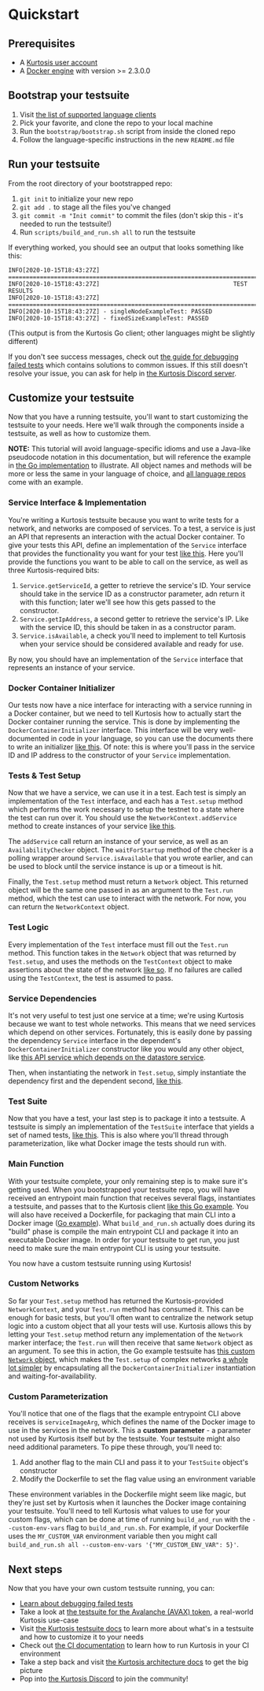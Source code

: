 Quickstart
==========

Prerequisites
-------------
* A [Kurtosis user account](https://www.kurtosistech.com/sign-up)
* A [Docker engine](https://docs.docker.com/get-started/) with version >= 2.3.0.0

Bootstrap your testsuite
------------------------
1. Visit [the list of supported language clients](https://github.com/kurtosis-tech/kurtosis-docs/blob/master/supported-languages.md)
1. Pick your favorite, and clone the repo to your local machine
1. Run the `bootstrap/bootstrap.sh` script from inside the cloned repo
1. Follow the language-specific instructions in the new `README.md` file

Run your testsuite
------------------
From the root directory of your bootstrapped repo: 

1. `git init` to initialize your new repo
1. `git add .` to stage all the files you've changed
1. `git commit -m "Init commit"` to commit the files (don't skip this - it's needed to run the testsuite!)
1. Run `scripts/build_and_run.sh all` to run the testsuite

If everything worked, you should see an output that looks something like this:

```
INFO[2020-10-15T18:43:27Z] ==================================================================================================
INFO[2020-10-15T18:43:27Z]                                      TEST RESULTS
INFO[2020-10-15T18:43:27Z] ==================================================================================================
INFO[2020-10-15T18:43:27Z] - singleNodeExampleTest: PASSED
INFO[2020-10-15T18:43:27Z] - fixedSizeExampleTest: PASSED
```

(This output is from the Kurtosis Go client; other languages might be slightly different)

If you don't see success messages, check out [the guide for debugging failed tests](./debugging-failed-tests.md) which contains solutions to common issues. If this still doesn't resolve your issue, you can ask for help in [the Kurtosis Discord server](https://discord.gg/6Jjp9c89z9).

Customize your testsuite
------------------------
Now that you have a running testsuite, you'll want to start customizing the testsuite to your needs. Here we'll walk through the components inside a testsuite, as well as how to customize them.

**NOTE:** This tutorial will avoid language-specific idioms and use a Java-like pseudocode notation in this documentation, but will reference the example in [the Go implementation](https://github.com/kurtosis-tech/kurtosis-go) to illustrate. All object names and methods will be more or less the same in your language of choice, and [all language repos](./supported-languages.md) come with an example.

### Service Interface & Implementation
You're writing a Kurtosis testsuite because you want to write tests for a network, and networks are composed of services. To a test, a service is just an API that represents an interaction with the actual Docker container. To give your tests this API, define an implementation of the `Service` interface that provides the functionality you want for your test [like this](https://github.com/kurtosis-tech/kurtosis-go/blob/develop/testsuite/services_impl/datastore/datastore_service.go). Here you'll provide the functions you want to be able to call on the service, as well as three Kurtosis-required bits:

1. `Service.getServiceId`, a getter to retrieve the service's ID. Your service should take in the service ID as a constructor parameter, adn return it with this function; later we'll see how this gets passed to the constructor.
2. `Service.getIpAddress`, a second getter to retrieve the service's IP. Like with the service ID, this should be taken in as a constructor param.
3. `Service.isAvailable`, a check you'll need to implement to tell Kurtosis when your service should be considered available and ready for use.

By now, you should have an implementation of the `Service` interface that represents an instance of your service.

### Docker Container Initializer
Our tests now have a nice interface for interacting with a service running in a Docker container, but we need to tell Kurtosis how to actually start the Docker container running the service. This is done by implementing the `DockerContainerInitializer` interface. This interface will be very well-documented in code in your language, so you can use the documents there to write an initializer [like this](https://github.com/kurtosis-tech/kurtosis-go/blob/develop/testsuite/services_impl/datastore/datastore_container_initializer.go). Of note: this is where you'll pass in the service ID and IP address to the constructor of your `Service` implementation.

### Tests & Test Setup
Now that we have a service, we can use it in a test. Each test is simply an implementation of the `Test` interface, and each has a `Test.setup` method which performs the work necessary to setup the testnet to a state where the test can run over it. You should use the `NetworkContext.addService` method to create instances of your service [like this](https://github.com/kurtosis-tech/kurtosis-go/blob/develop/testsuite/testsuite_impl/basic_datastore_test/basic_datastore_test_.go#L36). 

The `addService` call return an instance of your service, as well as an `AvailabilityChecker` object. The `waitForStartup` method of the checker is a polling wrapper around `Service.isAvailable` that you wrote earlier, and can be used to block until the service instance is up or a timeout is hit.

Finally, the `Test.setup` method must return a `Network` object. This returned object will be the same one passed in as an argument to the `Test.run` method, which the test can use to interact with the network. For now, you can return the `NetworkContext` object.

### Test Logic
Every implementation of the `Test` interface must fill out the `Test.run` method. This function takes in the `Network` object that was returned by `Test.setup`, and uses the methods on the `TestContext` object to make assertions about the state of the network [like so](https://github.com/kurtosis-tech/kurtosis-go/blob/develop/testsuite/testsuite_impl/basic_datastore_test/basic_datastore_test_.go#L48). If no failures are called using the `TestContext`, the test is assumed to pass.

### Service Dependencies
It's not very useful to test just one service at a time; we're using Kurtosis because we want to test whole networks. This means that we need services which depend on other services. Fortunately, this is easily done by passing the dependency `Service` interface in the dependent's `DockerContainerInitializer` constructor like you would any other object, like [this API service which depends on the datastore service](https://github.com/kurtosis-tech/kurtosis-go/blob/develop/testsuite/services_impl/api/api_container_initializer.go#L37).

Then, when instantiating the network in `Test.setup`, simply instantiate the dependency first and the dependent second, [like this](https://github.com/kurtosis-tech/kurtosis-go/blob/develop/testsuite/testsuite_impl/basic_datastore_and_api_test/basic_datastore_and_api_test_.go#L39).

### Test Suite
Now that you have a test, your last step is to package it into a testsuite. A testsuite is simply an implementation of the `TestSuite` interface that yields a set of named tests, [like this](https://github.com/kurtosis-tech/kurtosis-go/blob/develop/testsuite/testsuite_impl/testsuite.go). This is also where you'll thread through parameterization, like what Docker image the tests should run with.

### Main Function
With your testsuite complete, your only remaining step is to make sure it's getting used. When you bootstrapped your testsuite repo, you will have received an entrypoint main function that receives several flags, instantiates a testsuite, and passes that to the Kurtosis client [like this Go example](https://github.com/kurtosis-tech/kurtosis-go/blob/develop/testsuite/main.go). You will also have received a Dockerfile, for packaging that main CLI into a Docker image ([Go example](https://github.com/kurtosis-tech/kurtosis-go/blob/develop/testsuite/Dockerfile)). What `build_and_run.sh` actually does during its "build" phase is compile the main entrypoint CLI and package it into an executable Docker image. In order for your testsuite to get run, you just need to make sure the main entrypoint CLI is using your testsuite.

You now have a custom testsuite running using Kurtosis!

### Custom Networks
So far your `Test.setup` method has returned the Kurtosis-provided `NetworkContext`, and your `Test.run` method has consumed it. This can be enough for basic tests, but you'll often want to centralize the network setup logic into a custom object that all your tests will use. Kurtosis allows this by letting your `Test.setup` method return any implementation of the `Network` marker interface; the `Test.run` will then receive that same `Network` object as an argument. To see this in action, the Go example testsuite has [this custom `Network` object](https://github.com/kurtosis-tech/kurtosis-go/blob/develop/testsuite/networks_impl/test_network.go), which makes the `Test.setup` of complex networks [a whole lot simpler](https://github.com/kurtosis-tech/kurtosis-go/blob/develop/testsuite/testsuite_impl/advanced_network_test/advanced_network_test_.go#L34) by encapsulating all the `DockerContainerInitializer` instantiation and waiting-for-availability.

### Custom Parameterization
You'll notice that one of the flags that the example entrypoint CLI above receives is `serviceImageArg`, which defines the name of the Docker image to use in the services in the network. This a **custom parameter** - a parameter not used by Kurtosis itself but by the testsuite. Your testsuite might also need additional parameters. To pipe these through, you'll need to:

1. Add another flag to the main CLI and pass it to your `TestSuite` object's constructor
1. Modify the Dockerfile to set the flag value using an environment variable

These environment variables in the Dockerfile might seem like magic, but they're just set by Kurtosis when it launches the Docker image containing your testsuite. You'll need to tell Kurtosis what values to use for your custom flags, which can be done at time of running `build_and_run` with the `--custom-env-vars` flag to `build_and_run.sh`. For example, if your Dockerfile uses the `MY_CUSTOM_VAR` environment variable then you might call `build_and_run.sh all --custom-env-vars '{"MY_CUSTOM_ENV_VAR": 5}'`.

Next steps
----------
Now that you have your own custom testsuite running, you can:

* [Learn about debugging failed tests](./debugging-failed-tests.md)
* Take a look at [the testsuite for the Avalanche (AVAX) token](https://github.com/ava-labs/avalanche-testing), a real-world Kurtosis use-case 
* Visit [the Kurtosis testsuite docs](./testsuite-details.md) to learn more about what's in a testsuite and how to customize it to your needs
* Check out [the CI documentation](./running-in-ci.md) to learn how to run Kurtosis in your CI environment
* Take a step back and visit [the Kurtosis architecture docs](./architecture.md) to get the big picture
* Pop into [the Kurtosis Discord](https://discord.gg/6Jjp9c89z9) to join the community!
